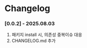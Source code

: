# Changelog

<!--
Template

### [x.x.x] - yyyy.mm.dd
1. 업데이트 내용1
2. 업데이트 내용2
3. 업데이트 내용3
-->

### [0.0.2] - 2025.08.03

1. 패키지 install 시, 의존성 중복이슈 대응
2. CHANGELOG.md 추가
